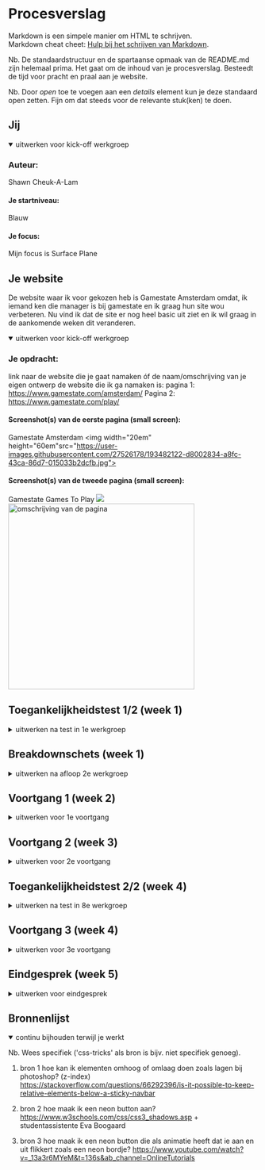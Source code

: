 # Procesverslag
Markdown is een simpele manier om HTML te schrijven.  
Markdown cheat cheet: [Hulp bij het schrijven van Markdown](https://github.com/adam-p/markdown-here/wiki/Markdown-Cheatsheet).

Nb. De standaardstructuur en de spartaanse opmaak van de README.md zijn helemaal prima. Het gaat om de inhoud van je procesverslag. Besteedt de tijd voor pracht en praal aan je website.

Nb. Door *open* toe te voegen aan een *details* element kun je deze standaard open zetten. Fijn om dat steeds voor de relevante stuk(ken) te doen.





## Jij

<details open>
  <summary>uitwerken voor kick-off werkgroep</summary>

  ### Auteur:
  Shawn Cheuk-A-Lam

  #### Je startniveau:
  Blauw

  #### Je focus:
  Mijn focus is Surface Plane
 
</details>





## Je website
De website waar ik voor gekozen heb is Gamestate Amsterdam omdat, ik iemand ken die manager is bij gamestate en ik graag hun site wou verbeteren. Nu vind ik dat de site er nog heel basic uit ziet en ik wil graag in de aankomende weken dit veranderen.
<details open>
  <summary>uitwerken voor kick-off werkgroep</summary>
  

  ### Je opdracht:
  link naar de website die je gaat namaken óf de naam/omschrijving van je eigen ontwerp
  de website die ik ga namaken is:
  pagina 1:
  https://www.gamestate.com/amsterdam/
  Pagina 2:
  https://www.gamestate.com/play/

  #### Screenshot(s) van de eerste pagina (small screen): 
  Gamestate Amsterdam 
  <img width="20em" height="60em"src="https://user-images.githubusercontent.com/27526178/193482122-d8002834-a8fc-43ca-86d7-015033b2dcfb.jpg">

  #### Screenshot(s) van de tweede pagina (small screen):
  Gamestate Games To Play
  <img src="https://user-images.githubusercontent.com/27526178/193482193-b5f54bd9-7b66-4068-bb08-e197ae35b33f.jpg">
  <img src="readme-images/dummy-plaatje.jpg" width="375px" alt="omschrijving van de pagina">
 
</details>



## Toegankelijkheidstest 1/2 (week 1)

<details>
  <summary>uitwerken na test in 1e werkgroep</summary>

  ### Bevindingen
  Lijst met je bevindingen die in de test naar voren kwamen:
  

  #### Screenreader
  Hier korte omschrijving (met indien nodig afbeeldingen)
  In week 2 begon ik samen met een klasgenoot de gekozen website uit te testen op fouten die verbetert kunnen worden.
  We zijn begonnen met de screenreader, Hieruit bleek al gauw dat de screen reader alles begon voor te lezen en dat de screenreader 
  sommige dingen wel voorlas zoals random images maar dan opeens een stukje skipte en een heading begon voor te lezen dus soms pakte hij wel
  een image met heading en soms alleen de heading.
  Hier een omschrijving van hoe het opgelost kan worden (met indien nodig afbeeldingen)
  Oplossing:
  de oplossing hiervoor is eventueel ervoor zorgen dat de screen reader ten eerste alleen de belangrijke informatie voor leest
  zoals de headings, linkjes en buttons.

  #### Muis en Toetsenbord 
  Hier korte omschrijving (met indien nodig afbeeldingen)
  Daarna begonnen wij met het testen van muis en toetsenbord alleen te gebruiken. 
  Bevindingen:
  Tab toets werkt dat is goed maar, er is geen aparte stijling voor de verschillende states waardoor de site er heel basic uit ziet en
  je makkelijk kwijt raakt waar je was als je afgeleid raakt.
    
  Hier een omschrijving van hoe het opgelost kan worden (met indien nodig afbeeldingen)
  Oplossing:
  verschillende states vormgeven.

  #### Motoriek (shocks, elastiekjes)
  Hier korte omschrijving (met indien nodig afbeeldingen)
  <img src="https://user-images.githubusercontent.com/27526178/193483244-ac7fdc62-87f1-450f-b1a0-e1b13a0cf7b2.jpg">
  Bevindingen:
  Het is echt heel lastig om een mousepad te gebruiken als je een ziekte hebt zoals parkinson, zelfs het toetsenbord en tab toets is moeilijk.
  
  Oplossingen:
  hoe dit precies opgelost kan worden durf ik niet te zeggen.

  #### Visueel (brillen, contrast, kleurenblind, dark/light). 
  Hier korte omschrijving (met indien nodig afbeeldingen)
  Bevindingen:
  Sommige letters waren niet te lezen omdat ze of te dun waren of te klein, qua contrast en kleurenblind zat er wel lekker veel verschil in. 
  Dus dat was goed maar een dark/light mode was er niet.

  Oplossingen:
  -dark light mode toepassen.
  -letters groter maken of bold

</details>



## Breakdownschets (week 1)

<details>
  <summary>uitwerken na afloop 2e werkgroep</summary>

  ### de hele pagina: 
  <img src="readme-images/dummy-plaatje.jpg" width="375px" alt="breakdown van de hele pagina">

  ### dynamisch deel (bijv menu): 
  <img src="readme-images/dummy-plaatje.jpg" width="375px" alt="breakdown van een dynamisch deel">

  ### wellicht nog een dynamisch deel (bijv filter): 
  <img src="readme-images/dummy-plaatje.jpg" width="375px" alt="breakdown van nog een dynamisch deel">

</details>





## Voortgang 1 (week 2)

<details>
  <summary>uitwerken voor 1e voortgang</summary>

  ### Stand van zaken
  hier dit ging goed & dit was lastig (neem ook screenshots op van delen van je website en code)
  Wat minder goed ging was mijn motivatie. Het was net zomervakantie geweest en wij moesten meteen weer aan de slag,
  voor mij was dit heel lastig vooral ook omdat ik niet de beste ben in html of css en dan krijg ik gelijk al iets voor mij waarvan ik 
  eigenlijk geen idee heb hoe ik moet beginnen. dit is ook terug te zien in mijn eerste paar weken waar ik qua html en css echt weinig heb.
  
  Code week 2:
  <img src="https://user-images.githubusercontent.com/27526178/193483624-b6eea6f8-6ccc-4990-b3b7-0bd6fe129ab0.jpg">
  <img src="https://user-images.githubusercontent.com/27526178/193483628-1f8f9591-cdef-4266-b7b4-573fb69128b4.jpg">

  

  ### Verslag van meeting
  hier na afloop snel de uitkomsten van de meeting vastleggen
  Ik begon mijn eerste feedback gesprek met de studentassistentes. Zij waren erg behulpzaam en hielpen mij vooral om een begin te maken.
  ik had een aantal vragen over de navigatie en hoe ik de hamburger menu het beste kon maken. maar omdat ik dit nog niet in mijn html had staan
  werd dit een beetje lastig voor hun. Deze eerste gesprek was mijn eerste wake up call van ik moet echt aan de slag en dat ben ik hierna ook gaan doen.

</details>



## Voortgang 2 (week 3)

<details>
  <summary>uitwerken voor 2e voortgang</summary>

  ### Stand van zaken
  Na mijn vorige feedback gesprek ben ik ook echt hard aan het werk gegaan en heb ik al mijn content van de pagina in mijn html verwerkt 
  en ben ik aan de slag gegaan met mijn css. helaas liep ik nog wel een klein beetje achter door mijn gebrek aan motivatie in week 1 en begin van week 2
  maar vooruitgang was er.
  <img src="https://user-images.githubusercontent.com/27526178/193483874-a75b9b96-dd57-4d59-b2e6-1a67be4b9c5b.jpg">
  <img src="https://user-images.githubusercontent.com/27526178/193483877-ba784591-819a-474d-92c9-d937dbdecbc9.jpg">


  ### Verslag van meeting
  hier na afloop snel de uitkomsten van de meeting vastleggen
  Mijn 2e gesprek was met mijn docent. een probleem dat ik had was dat er wit ruimte aan de rechterkant van mijn pagina ontstond en de oorzaak ervan
  was niet te vinden. uiteindelijk bleek het om mijn position te gaan die ik op de verkeerde element had gezet maar toen tijdens het gesprek konden wij 
  het niet vinden. Verder bleek uit het gesprek ook waar ik al bang voor was, het feit dat ik nog steeds een klein beetje achter liep. Dit was mijn 2e wake up call
  en dit betekende dat ik nog harder aan de slag moest.

</details>





## Toegankelijkheidstest 2/2 (week 4)

<details>
  <summary>uitwerken na test in 8e werkgroep</summary>
 
  #### Screenreader
  Hier korte omschrijving (met indien nodig afbeeldingen)
  de screen reader leest alle headings en alle interactieve elementen en gaat dus niet meer 
  over alle onnodige informatie heen tenzij daar op word geklikt.
  

  #### Muis en Toetsenbord 
  Tab toets werkt maar heeft nog steeds geen indicatie van waar je op naar toe tabt
  
  hoe dit opgelost kan worden is door active states en focus states toe te passen en die vorm te geven in css 
  door middel van animaties of de achtergrond kleur te veranderen.

  #### Motoriek (shocks, elastiekjes)
  Wat opviel is dat er in mijn laptop een shortcut is om te alt-tabben als je met drie vingers op de mousepad omhoog swiped,
  dus elke keer wanneer jovan probeert te scrollen alt tabbed hij perongeluk. 
  
  hoe dit op te lossen is is door naar mijn instellingen te gaan en de shortcut uit te doen of door iets te coderen wat begrijpt dat 
  er een hogere input is of meerdere input naar voren komt maar hoe je dit precies moet coderen of of dit uberhaupt kan weet ik niet.


  #### Visueel (brillen, contrast, kleurenblind, dark/light). 
  er is een dark/light mode toegepast die het makkelijker maakt voor de gebruiker om te kijken naar de website via zijn of haar
  preference, de tekst is lekker in bold goed te lezen en er is veel gebruik gemaakt van felle contrastrerende kleuren.

</details>





## Voortgang 3 (week 4)

<details>
  <summary>uitwerken voor 3e voortgang</summary>

  ### Stand van zaken
  De laatste weken is aangekomen en wat beter gaat is de animaties en de overal vormgeving van mijn website. In deze fase heb ik vooral gefocused op de verbeteringen,
  de surface plane, de animaties en de states.
  <img src="https://user-images.githubusercontent.com/27526178/193484501-46bcaca8-9df7-46a3-8f61-cd9ed9434406.jpg">
  
  ### Verslag van meeting
   Mijn 3e gesprek was weer met de studentasstintes, ik had een animatie gemaakt voor mijn hamburger menu maar wanneer ik naar mijn 2e pagina ging werkte die animatie
   op mijn 2e pagina niet meer, mijn vraag was hoe ik dit op kon lossen. We hebben van alles geprobeerd maar het lukte niet dus heb ik besloten om het zo te laten en      mij te focussen op andere dingen die ik belangrijker vondt.

</details>





## Eindgesprek (week 5)

<details>
  <summary>uitwerken voor eindgesprek</summary>

  ### Je uitkomst - karakteristiek screenshots:
  <img src="readme-images/dummy-plaatje.jpg" width="375px" alt="uitomst opdracht 1">
  <img src="https://user-images.githubusercontent.com/27526178/193484762-ec8bdb88-446f-4956-9ef8-d942b8da2cac.jpg">
  <img src="https://user-images.githubusercontent.com/27526178/193485189-022522bb-993e-415b-afa7-fca41a146a4f.jpg">
  <img src="https://user-images.githubusercontent.com/27526178/193485190-55f868f0-f336-4e6b-9799-79c2d79337ee.jpg">
  <img src="https://user-images.githubusercontent.com/27526178/193485191-7e20ea9b-f1a5-4ff1-9f22-fb2e4f9fb731.jpg">


  ### Dit ging goed/Heb ik geleerd: 
  De animaties maken was leuker en makkelijker dan gedacht ook al moet ik eerlijk zeggen dat ik het redelijk simpel heb gehouden
  vond ik het nog wel goed gaan vooral hoe ik ben begonnen en als ik dan kijk naar het eind resultaat ben ik trots op wat ik bereikt heb met veel 
  struggles, moeite en iritatie.
  <img src="readme-images/dummy-plaatje.jpg" width="375px" alt="top">
  

  ### Dit was lastig/Is niet gelukt:
  <img src="https://user-images.githubusercontent.com/27526178/193485047-d763f4a6-681e-4b5f-b87a-30f5ff1f7b30.jpg">
  <img src="https://user-images.githubusercontent.com/27526178/193485050-840c46c8-ba36-4086-bf84-748209def43c.jpg">

  mijn hamburger menu laten werken en animatie op 2e pagina is mij helaas niet gelukt.
  <img src="readme-images/dummy-plaatje.jpg" width="375px" alt="bummer">
</details>





## Bronnenlijst

<details open>
  <summary>continu bijhouden terwijl je werkt</summary>

  Nb. Wees specifiek ('css-tricks' als bron is bijv. niet specifiek genoeg).

  1. bron 1 hoe kan ik elementen omhoog of omlaag doen zoals lagen bij photoshop? (z-index)
  https://stackoverflow.com/questions/66292396/is-it-possible-to-keep-relative-elements-below-a-sticky-navbar
  
  2. bron 2 hoe maak ik een neon button aan? 
  https://www.w3schools.com/css/css3_shadows.asp + studentassistente Eva Boogaard
  
  3. bron 3 hoe maak ik een neon button die als animatie heeft dat ie aan en uit flikkert zoals een neon bordje?
  https://www.youtube.com/watch?v=_13a3r6MYeM&t=136s&ab_channel=OnlineTutorials

</details>
